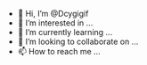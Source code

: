 - 👋 Hi, I’m @Dcygigif
- 👀 I’m interested in ...
- 🌱 I’m currently learning ...
- 💞️ I’m looking to collaborate on ...
- 📫 How to reach me ...

<!---
Dcygigif/Dcygigif is a ✨ special ✨ repository because its `README.md` (this file) appears on your GitHub profile.
You can click the Preview link to take a look at your changes.
--->
